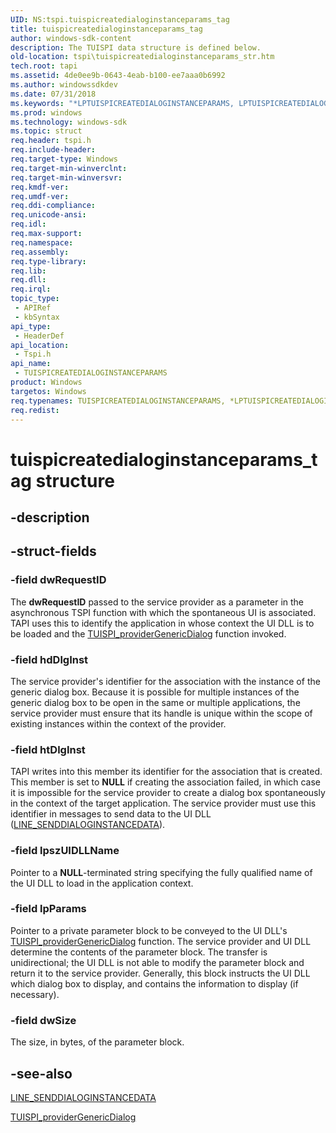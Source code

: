 ```yaml
---
UID: NS:tspi.tuispicreatedialoginstanceparams_tag
title: tuispicreatedialoginstanceparams_tag
author: windows-sdk-content
description: The TUISPI data structure is defined below.
old-location: tspi\tuispicreatedialoginstanceparams_str.htm
tech.root: tapi
ms.assetid: 4de0ee9b-0643-4eab-b100-ee7aaa0b6992
ms.author: windowssdkdev
ms.date: 07/31/2018
ms.keywords: "*LPTUISPICREATEDIALOGINSTANCEPARAMS, LPTUISPICREATEDIALOGINSTANCEPARAMS, LPTUISPICREATEDIALOGINSTANCEPARAMS structure pointer [TAPI 2.2], TUISPICREATEDIALOGINSTANCEPARAMS, TUISPICREATEDIALOGINSTANCEPARAMS structure [TAPI 2.2], _tspi_tuispicreatedialoginstanceparams_str, tspi.tuispicreatedialoginstanceparams_str, tspi/LPTUISPICREATEDIALOGINSTANCEPARAMS, tspi/TUISPICREATEDIALOGINSTANCEPARAMS, tuispicreatedialoginstanceparams_tag"
ms.prod: windows
ms.technology: windows-sdk
ms.topic: struct
req.header: tspi.h
req.include-header: 
req.target-type: Windows
req.target-min-winverclnt: 
req.target-min-winversvr: 
req.kmdf-ver: 
req.umdf-ver: 
req.ddi-compliance: 
req.unicode-ansi: 
req.idl: 
req.max-support: 
req.namespace: 
req.assembly: 
req.type-library: 
req.lib: 
req.dll: 
req.irql: 
topic_type:
 - APIRef
 - kbSyntax
api_type:
 - HeaderDef
api_location:
 - Tspi.h
api_name:
 - TUISPICREATEDIALOGINSTANCEPARAMS
product: Windows
targetos: Windows
req.typenames: TUISPICREATEDIALOGINSTANCEPARAMS, *LPTUISPICREATEDIALOGINSTANCEPARAMS
req.redist: 
---
```


# tuispicreatedialoginstanceparams_tag structure


## -description




## -struct-fields




### -field dwRequestID

The <b>dwRequestID</b> passed to the service provider as a parameter in the asynchronous TSPI function with which the spontaneous UI is associated. TAPI uses this to identify the application in whose context the UI DLL is to be loaded and the 
<a href="https://msdn.microsoft.com/2615ad41-b9bb-4bd4-9cfa-26b3c3336bee">TUISPI_providerGenericDialog</a> function invoked.


### -field hdDlgInst

The service provider's identifier for the association with the instance of the generic dialog box. Because it is possible for multiple instances of the generic dialog box to be open in the same or multiple applications, the service provider must ensure that its handle is unique within the scope of existing instances within the context of the provider.


### -field htDlgInst

TAPI writes into this member its identifier for the association that is created. This member is set to <b>NULL</b> if creating the association failed, in which case it is impossible for the service provider to create a dialog box spontaneously in the context of the target application. The service provider must use this identifier in messages to send data to the UI DLL (<a href="https://msdn.microsoft.com/d3c176ba-8b4b-4b7c-a603-130dfa761898">LINE_SENDDIALOGINSTANCEDATA</a>).


### -field lpszUIDLLName

Pointer to a <b>NULL</b>-terminated string specifying the fully qualified name of the UI DLL to load in the application context.


### -field lpParams

Pointer to a private parameter block to be conveyed to the UI DLL's 
<a href="https://msdn.microsoft.com/2615ad41-b9bb-4bd4-9cfa-26b3c3336bee">TUISPI_providerGenericDialog</a> function. The service provider and UI DLL determine the contents of the parameter block. The transfer is unidirectional; the UI DLL is not able to modify the parameter block and return it to the service provider. Generally, this block instructs the UI DLL which dialog box to display, and contains the information to display (if necessary).


### -field dwSize

The size, in bytes, of the parameter block.


## -see-also




<a href="https://msdn.microsoft.com/d3c176ba-8b4b-4b7c-a603-130dfa761898">LINE_SENDDIALOGINSTANCEDATA</a>



<a href="https://msdn.microsoft.com/2615ad41-b9bb-4bd4-9cfa-26b3c3336bee">TUISPI_providerGenericDialog</a>
 

 

